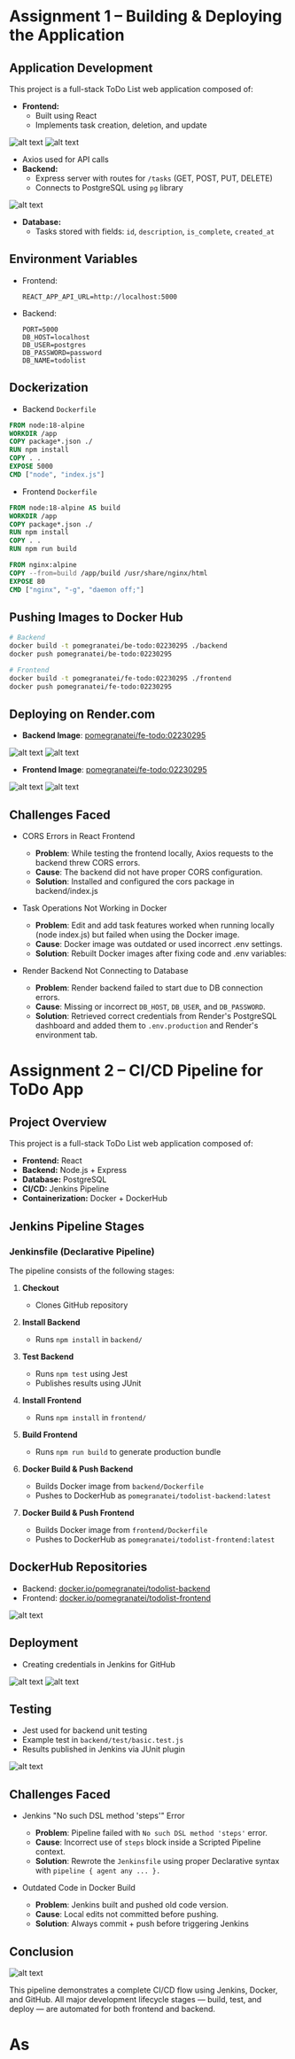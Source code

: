 # Assignment 1 – Building & Deploying the Application

## Application Development
This project is a full-stack ToDo List web application composed of:
- **Frontend:**
  - Built using React
  - Implements task creation, deletion, and update
  
![alt text](img/2.png)
![alt text](img/3.png)

  - Axios used for API calls
- **Backend:**
  - Express server with routes for `/tasks` (GET, POST, PUT, DELETE)
  - Connects to PostgreSQL using `pg` library

![alt text](img/1.png)

- **Database:**
  - Tasks stored with fields: `id`, `description`, `is_complete`, `created_at`

## Environment Variables
- Frontend:
  ```env
  REACT_APP_API_URL=http://localhost:5000

- Backend:
  ```env
  PORT=5000
  DB_HOST=localhost
  DB_USER=postgres
  DB_PASSWORD=password
  DB_NAME=todolist
  ```
## Dockerization

- Backend `Dockerfile`
```dockerfile
FROM node:18-alpine
WORKDIR /app
COPY package*.json ./
RUN npm install
COPY . .
EXPOSE 5000
CMD ["node", "index.js"]
```

- Frontend `Dockerfile`
```dockerfile
FROM node:18-alpine AS build
WORKDIR /app
COPY package*.json ./
RUN npm install
COPY . .
RUN npm run build

FROM nginx:alpine
COPY --from=build /app/build /usr/share/nginx/html
EXPOSE 80
CMD ["nginx", "-g", "daemon off;"]
```

## Pushing Images to Docker Hub

```bash
# Backend
docker build -t pomegranatei/be-todo:02230295 ./backend
docker push pomegranatei/be-todo:02230295

# Frontend
docker build -t pomegranatei/fe-todo:02230295 ./frontend
docker push pomegranatei/fe-todo:02230295
```

## Deploying on Render.com

* **Backend Image**: [pomegranatei/fe-todo:02230295](https://be-todo-02230295.onrender.com)

![alt text](img/10.png)
![alt text](img/11.png)

* **Frontend Image**: [pomegranatei/fe-todo:02230295](https://fe-todo-02230295.onrender.com)

![alt text](img/9.png)
![alt text](img/12.png)
## Challenges Faced

- CORS Errors in React Frontend
   - **Problem**: While testing the frontend locally, Axios requests to the backend threw CORS errors.
   - **Cause**: The backend did not have proper CORS configuration.
   - **Solution**: Installed and configured the cors package in backend/index.js

- Task Operations Not Working in Docker
   - **Problem**: Edit and add task features worked when running locally (node index.js) but failed when using the Docker image.
   - **Cause**: Docker image was outdated or used incorrect .env settings.
   - **Solution**: Rebuilt Docker images after fixing code and .env variables:

- Render Backend Not Connecting to Database
   - **Problem**: Render backend failed to start due to DB connection errors.
   - **Cause**: Missing or incorrect `DB_HOST`, `DB_USER`, and `DB_PASSWORD`.
   - **Solution**: Retrieved correct credentials from Render's PostgreSQL dashboard and added them to `.env.production` and Render's environment tab.

# Assignment 2 – CI/CD Pipeline for ToDo App

## Project Overview

This project is a full-stack ToDo List web application composed of:
- **Frontend:** React
- **Backend:** Node.js + Express
- **Database:** PostgreSQL
- **CI/CD:** Jenkins Pipeline
- **Containerization:** Docker + DockerHub

## Jenkins Pipeline Stages

### Jenkinsfile (Declarative Pipeline)
The pipeline consists of the following stages:

1. **Checkout**
   - Clones GitHub repository

2. **Install Backend**
   - Runs `npm install` in `backend/`

3. **Test Backend**
   - Runs `npm test` using Jest
   - Publishes results using JUnit

4. **Install Frontend**
   - Runs `npm install` in `frontend/`

5. **Build Frontend**
   - Runs `npm run build` to generate production bundle

6. **Docker Build & Push Backend**
   - Builds Docker image from `backend/Dockerfile`
   - Pushes to DockerHub as `pomegranatei/todolist-backend:latest`

7. **Docker Build & Push Frontend**
   - Builds Docker image from `frontend/Dockerfile`
   - Pushes to DockerHub as `pomegranatei/todolist-frontend:latest`


## DockerHub Repositories

- Backend: [docker.io/pomegranatei/todolist-backend](https://hub.docker.com/r/pomegranatei/todolist-backend)
- Frontend: [docker.io/pomegranatei/todolist-frontend](https://hub.docker.com/r/pomegranatei/todolist-frontend)

![alt text](img/7.png)

## Deployment

- Creating credentials in Jenkins for GitHub

![alt text](img/5.png)
![alt text](img/6.png)

## Testing

- Jest used for backend unit testing
- Example test in `backend/test/basic.test.js`
- Results published in Jenkins via JUnit plugin

![alt text](img/4.png)

## Challenges Faced
- Jenkins "No such DSL method 'steps'" Error
   - **Problem**: Pipeline failed with `No such DSL method 'steps'` error.
   - **Cause**: Incorrect use of `steps` block inside a Scripted Pipeline context.
   - **Solution**: Rewrote the `Jenkinsfile` using proper Declarative syntax with `pipeline { agent any ... }.`

- Outdated Code in Docker Build
   - **Problem**: Jenkins built and pushed old code version.
   - **Cause**: Local edits not committed before pushing.
   - **Solution**: Always commit + push before triggering Jenkins

## Conclusion

![alt text](img/8.png)

This pipeline demonstrates a complete CI/CD flow using Jenkins, Docker, and GitHub. All major development lifecycle stages — build, test, and deploy — are automated for both frontend and backend.

# As